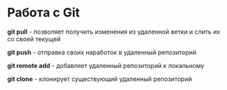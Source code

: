 # Работа с Git

**git pull** - позволяет получить изменения из удаленной ветки и слить их со своей текущей

**git push** - отправка своих наработок в удаленный репозиторий

**git remote add** - добавляет удаленный репозиторий к локальному

**git clone** - клонирует существующий удаленный репозиторий

